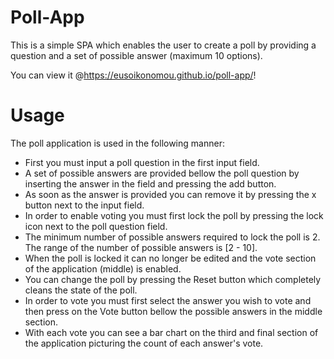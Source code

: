 Poll-App
=======

This is a simple SPA which enables the user to create a poll by providing a question and a set of possible answer (maximum 10 options).

You can view it @https://eusoikonomou.github.io/poll-app/!

# Usage
The poll application is used in the following manner:
- First you must input a poll question in the first input field.
- A set of possible answers are provided bellow the poll question by inserting the answer in the field and pressing the add button.
- As soon as the answer is provided you can remove it by pressing the x button next to the input field.
- In order to enable voting you must first lock the poll by pressing the lock icon next to the poll question field.
- The minimum number of possible answers required to lock the poll is 2. The range of the number of possible answers is [2 - 10].
- When the poll is locked it can no longer be edited and the vote section of the application (middle) is enabled.
- You can change the poll by pressing the Reset button which completely cleans the state of the poll.
- In order to vote you must first select the answer you wish to vote and then press on the Vote button bellow the possible answers in the middle section.
- With each vote you can see a bar chart on the third and final section of the application picturing the count of each answer's vote.